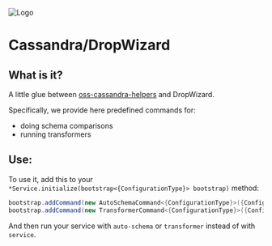 ![Logo](https://www.clearcapital.com/wp-content/uploads/2015/02/Clear-Capital@2x.png)
# Cassandra/DropWizard

## What is it?

A little glue between
[oss-cassandra-helpers](http://github.com/clearcapital/oss-cassandra-helpers/README.md) and
DropWizard.

Specifically, we provide here predefined commands for:

- doing schema comparisons
- running transformers

## Use:
To use it, add this to your `*Service.initialize(bootstrap<{ConfigurationType}> bootstrap)`
method:

```java
bootstrap.addCommand(new AutoSchemaCommand<{ConfigurationType}>({ConfigurationType}.class));
bootstrap.addCommand(new TransformerCommand<{ConfigurationType}>({ConfigurationType}.class));
```

And then run your service with `auto-schema` or `transformer` instead of with `service`.

